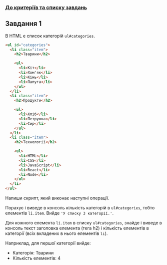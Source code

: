 ### [До критеріїв та списку завдань](README.md)

## Завдання 1

В HTML є список категорій `ul#categories`.

```html
<ul id="categories">
  <li class="item">
    <h2>Тварини</h2>

    <ul>
      <li>Кіт</li>
      <li>Хом'як</li>
      <li>Кінь</li>
      <li>Папуга</li>
    </ul>
  </li>
  <li class="item">
    <h2>Продукти</h2>

    <ul>
      <li>Хліб</li>
      <li>Петрушка</li>
      <li>Сир</li>
    </ul>
  </li>
  <li class="item">
    <h2>Технології</h2>

    <ul>
      <li>HTML</li>
      <li>CSS</li>
      <li>JavaScript</li>
      <li>React</li>
      <li>Node</li>
    </ul>
  </li>
</ul>
```

Напиши скрипт, який виконає наступні операції.

Порахує і виведе в консоль кількість категорій в `ul#categories`, тобто
елементів `li.item`. Вийде `'У списку 3 категорії.'`.

Для кожного елемента `li.item` в списку `ul#categories`, знайде і виведе в
консоль текст заголовка елемента (тега h2) і кількість елементів в категорії
(всіх вкладених в нього елементів `li`).

Наприклад, для першої категорії вийде:

- Категорія: Тварини
- Кількість елементів: 4
